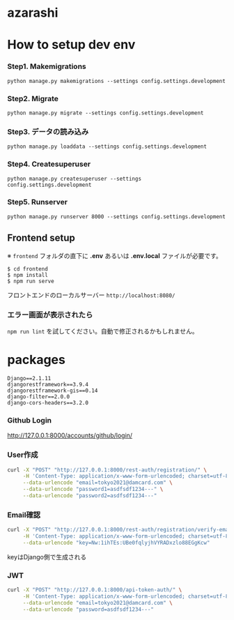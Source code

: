 # azarashi


# How to setup dev env
### Step1. Makemigrations
`python manage.py makemigrations --settings config.settings.development`
### Step2. Migrate
`python manage.py migrate --settings config.settings.development`

### Step3. データの読み込み
`python manage.py loaddata --settings config.settings.development`

### Step4. Createsuperuser
`python manage.py createsuperuser --settings config.settings.development`


### Step5. Runserver
`python manage.py runserver 8000 --settings config.settings.development`


## Frontend setup
※ `frontend` フォルダの直下に **.env** あるいは **.env.local** ファイルが必要です。
```
$ cd frontend
$ npm install
$ npm run serve
```
フロントエンドのローカルサーバー `http://localhost:8080/`

### エラー画面が表示されたら
`npm run lint` を試してください。自動で修正されるかもしれません。


# packages

```
Django==2.1.11
djangorestframework==3.9.4
djangorestframework-gis==0.14
django-filter==2.0.0
django-cors-headers==3.2.0
```



### Github Login
http://127.0.0.1:8000/accounts/github/login/



### User作成
```bash
curl -X "POST" "http://127.0.0.1:8000/rest-auth/registration/" \
     -H 'Content-Type: application/x-www-form-urlencoded; charset=utf-8' \
     --data-urlencode "email=tokyo2021@damcard.com" \
     --data-urlencode "password1=asdfsdf1234---" \
     --data-urlencode "password2=asdfsdf1234---"
```

### Email確認
```bash
curl -X "POST" "http://127.0.0.1:8000/rest-auth/registration/verify-email/" \
     -H 'Content-Type: application/x-www-form-urlencoded; charset=utf-8' \
     --data-urlencode "key=Nw:1ihTEs:UBe0fqlyjhVYRADxzlo88EGgKcw"
```
keyはDjango側で生成される

### JWT
```bash
curl -X "POST" "http://127.0.0.1:8000/api-token-auth/" \
     -H 'Content-Type: application/x-www-form-urlencoded; charset=utf-8' \
     --data-urlencode "email=tokyo2021@damcard.com" \
     --data-urlencode "password=asdfsdf1234---"
```
